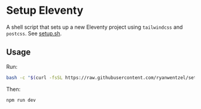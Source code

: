 # Setup Eleventy

A shell script that sets up a new Eleventy project using `tailwindcss` and `postcss`. See [setup.sh](setup.sh).

## Usage

Run:

```bash
bash -c "$(curl -fsSL https://raw.githubusercontent.com/ryanwentzel/setup-eleventy/refs/heads/main/setup.sh)"
```

Then:

```bash
npm run dev
```
